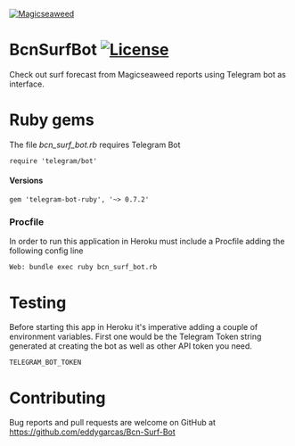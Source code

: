 
[![Magicseaweed](https://im-1-uk.msw.ms/msw_powered_by.png)](https://magicseaweed.com)

# BcnSurfBot [![License](https://badgen.net/badge/license/MIT/blue)](https://github.com/eddygarcas/Bcn-Surf-Bot/master/LICENSE.txt)

Check out surf forecast from Magicseaweed reports using Telegram bot as interface.

# Ruby gems

The file *bcn_surf_bot.rb* requires Telegram Bot

    require 'telegram/bot'

#### Versions

    gem 'telegram-bot-ruby', '~> 0.7.2'
    
### Procfile

In order to run this application in Heroku must include a Procfile adding the following config line

    Web: bundle exec ruby bcn_surf_bot.rb

# Testing

Before starting this app in Heroku it's imperative adding a couple of environment variables. First one would be the Telegram Token string generated at creating the bot as well as other API token you need.

    TELEGRAM_BOT_TOKEN 
    
# Contributing

Bug reports and pull requests are welcome on GitHub at https://github.com/eddygarcas/Bcn-Surf-Bot


